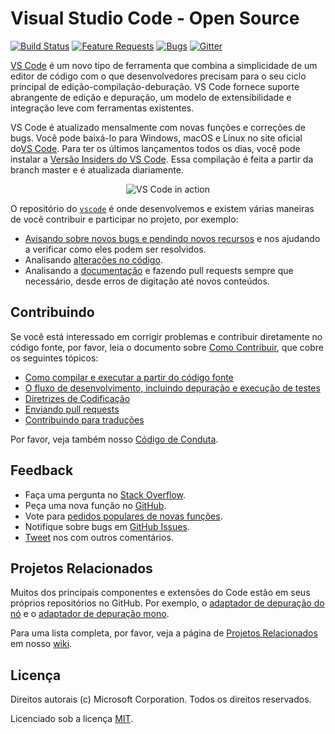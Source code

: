 # Visual Studio Code - Open Source

[![Build Status](https://vscode.visualstudio.com/_apis/public/build/definitions/a4cdce18-a05c-4bb8-9476-5d07e63bfd76/1/badge?branchName=master)](https://aka.ms/vscode-builds)
[![Feature Requests](https://img.shields.io/github/issues/Microsoft/vscode/feature-request.svg)](https://github.com/Microsoft/vscode/issues?q=is%3Aopen+is%3Aissue+label%3Afeature-request+sort%3Areactions-%2B1-desc)
[![Bugs](https://img.shields.io/github/issues/Microsoft/vscode/bug.svg)](https://github.com/Microsoft/vscode/issues?utf8=✓&q=is%3Aissue+is%3Aopen+label%3Abug)
[![Gitter](https://img.shields.io/badge/chat-on%20gitter-yellow.svg)](https://gitter.im/Microsoft/vscode)

[VS Code](https://code.visualstudio.com) é um novo tipo de ferramenta que combina a simplicidade de
um editor de código com o que desenvolvedores precisam para o seu ciclo principal de edição-compilação-deburação. VS Code
fornece suporte abrangente de edição e depuração, um modelo de extensibilidade e integração leve com ferramentas existentes.

VS Code é atualizado mensalmente com novas funções e correções de bugs. Você pode baixá-lo para Windows, macOS e Linux no site oficial do[VS Code](https://code.visualstudio.com/Download). Para ter os últimos lançamentos todos os dias, você pode instalar a [Versão Insiders do VS Code](https://code.visualstudio.com/insiders). Essa compilação é feita a partir da branch master e é atualizada diariamente.

<p align="center">
  <img alt="VS Code in action" src="https://cloud.githubusercontent.com/assets/11839736/16642200/6624dde0-43bd-11e6-8595-c81885ba0dc2.png">
</p>

O repositório do [`vscode`](https://github.com/microsoft/vscode) é onde desenvolvemos e existem várias maneiras de vocẽ contribuir e participar no projeto, por exemplo:

* [Avisando sobre novos bugs e pendindo novos recursos](https://github.com/microsoft/vscode/issues) e nos ajudando a verificar como eles podem ser resolvidos.
* Analisando [alterações no código](https://github.com/microsoft/vscode/pulls).
* Analisando a [documentação](https://github.com/microsoft/vscode-docs) e fazendo pull requests sempre que necessário, desde erros de digitação até novos conteúdos.

## Contribuindo

Se você está interessado em corrigir problemas e contribuir diretamente no código fonte,
por favor, leia o documento sobre [Como Contribuir](https://github.com/Microsoft/vscode/wiki/How-to-Contribute), que cobre os seguintes tópicos:

* [Como compilar e executar a partir do código fonte](https://github.com/Microsoft/vscode/wiki/How-to-Contribute#build-and-run)
* [O fluxo de desenvolvimento, incluindo depuração e execução de testes](https://github.com/Microsoft/vscode/wiki/How-to-Contribute#debugging)
* [Diretrizes de Codificação](https://github.com/Microsoft/vscode/wiki/Coding-Guidelines)
* [Enviando pull requests](https://github.com/Microsoft/vscode/wiki/How-to-Contribute#pull-requests)
* [Contribuindo para traduções](https://aka.ms/vscodeloc)

Por favor, veja também nosso [Código de Conduta](CODE_OF_CONDUCT.md).

## Feedback

* Faça uma pergunta no [Stack Overflow](https://stackoverflow.com/questions/tagged/vscode).
* Peça uma nova função no [GitHub](CONTRIBUTING.md).
* Vote para [pedidos populares de novas funções](https://github.com/Microsoft/vscode/issues?q=is%3Aopen+is%3Aissue+label%3Afeature-request+sort%3Areactions-%2B1-desc).
* Notifique sobre bugs em [GitHub Issues](https://github.com/Microsoft/vscode/issues).
* [Tweet](https://twitter.com/code) nos com outros comentários.

## Projetos Relacionados

Muitos dos principais componentes e extensões do Code estão em seus próprios repositórios no GitHub. Por exemplo, o [adaptador de depuração do nó](https://github.com/microsoft/vscode-node-debug) e o [adaptador de depuração mono](https://github.com/microsoft/vscode-mono-debug). 

Para uma lista completa, por favor, veja a página de [Projetos Relacionados](https://github.com/Microsoft/vscode/wiki/Related-Projects) em nosso [wiki](https://github.com/Microsoft/vscode/wiki).

## Licença

Direitos autorais (c) Microsoft Corporation. Todos os direitos reservados.

Licenciado sob a licença [MIT](LICENSE.txt).
